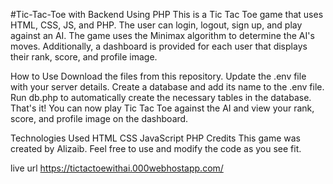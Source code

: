 #Tic-Tac-Toe with Backend Using PHP
This is a Tic Tac Toe game that uses HTML, CSS, JS, and PHP. The user can login, logout, sign up, and play against an AI. The game uses the Minimax algorithm to determine the AI's moves. Additionally, a dashboard is provided for each user that displays their rank, score, and profile image.

How to Use
Download the files from this repository.
Update the .env file with your server details.
Create a database and add its name to the .env file.
Run db.php to automatically create the necessary tables in the database.
That's it! You can now play Tic Tac Toe against the AI and view your rank, score, and profile image on the dashboard.

Technologies Used
HTML
CSS
JavaScript
PHP
Credits
This game was created by Alizaib. Feel free to use and modify the code as you see fit.

live url https://tictactoewithai.000webhostapp.com/
